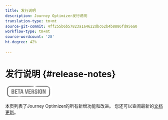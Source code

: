 ```yaml
---
title: 发行说明
description: Journey Optimizer发行说明
translation-type: tm+mt
source-git-commit: 4ff255b6b57823a1a4622dbc62b4b8886fd956a0
workflow-type: tm+mt
source-wordcount: '28'
ht-degree: 42%

---
```



# 发行说明 {#release-notes}

![](assets/do-not-localize/badge.png)

本页列表了Journey Optimizer的所有新增功能和改进。
您还可以查阅最新的[文档更新](documentation-updates.md)。